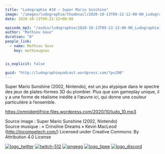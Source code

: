 ```yaml
---
title: "Ludographie #10 – Super Mario Sunshine"
image: "/images/ludographie/thumbnail/2020-10-13T09-22-12-00-00_Ludographie10SuperMarioSunshine.jpg"
date: 2020-10-13T09:22:12+00:00

episode_mp3: "/audio/ludographie/2020-10-13T09-22-12-00-00_Ludographie10SuperMarioSunshine.mp3"
author: "Mathieu Goux"
duration: "0"
people_link: 
  - name: Mathieu Goux
    key: mathieugoux


is_explicit: false

guid: "http://ludographiepodcast.wordpress.com/?p=200"
---
```


<PodcastHeader/>

<!-- ECRIRE LA DESCRIPTION DE L'EPISODE SOUS CETTE LIGNE -->
<p>Super Mario Sunshine (2002, Nintendo), est un jeu atypique dans le spectre des jeux de plates-formes 3D du plombier. Plus que son gameplay unique, il y a une forme de réalisme inédite à l’œuvre ici, qui donne une couleur particulière à l’ensemble.</p>
<p></p>
<p><a href="https://omnidentifrice.files.wordpress.com/2020/10/ludo_10.mp3" rel="nofollow">https://omnidentifrice.files.wordpress.com/2020/10/ludo_10.mp3</a></p>
 
<p>Source image : Super Mario Sunshine (2002, Nintendo)<br>
Source musique : «&nbsp;Crinoline Dreams&nbsp;» Kevin MacLeod (<a title="http://incompetech.com/" href="http://incompetech.com/" rel="nofollow">http://incompetech.com/</a>) Licensed under Creative Commons: By Attribution 4.0 License</p>


<tr>
<td><a href="https://twitter.com/Gouximan" rel="nofollow"><img src="/resources/ludographie/2020-10-13T09-22-12-00-00_Ludographie10SuperMarioSunshine/logo_twitter-1.png" alt="logo_twitter"></a></td>
<td><a href="https://www.twitch.tv/mathieugoux" rel="nofollow"><img src="/resources/ludographie/2020-10-13T09-22-12-00-00_Ludographie10SuperMarioSunshine/twitch-512-1.png" alt="twitch-512"></a></td>
<td><a href="https://www.youtube.com/user/MattTheFatalifieur/videos" rel="nofollow"><img src="/resources/ludographie/2020-10-13T09-22-12-00-00_Ludographie10SuperMarioSunshine/pngegg.png" alt="pngegg"></a></td>
<td><a href="http://fr.tipeee.com/calvinball" rel="nofollow"><img src="/resources/ludographie/2020-10-13T09-22-12-00-00_Ludographie10SuperMarioSunshine/logo_tipee-1.png" alt="logo_tipee"></a></td>
<td><a href="https://discord.com/invite/4RnA9v7" rel="nofollow"><img src="/resources/ludographie/2020-10-13T09-22-12-00-00_Ludographie10SuperMarioSunshine/logo_discord-1.png" alt="logo_discord"></a></td>
</tr>




